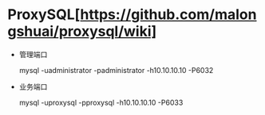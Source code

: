 # ProxySQL[https://github.com/malongshuai/proxysql/wiki]


- 管理端口

	mysql -uadministrator -padministrator -h10.10.10.10 -P6032

- 业务端口

	mysql -uproxysql -pproxysql -h10.10.10.10 -P6033